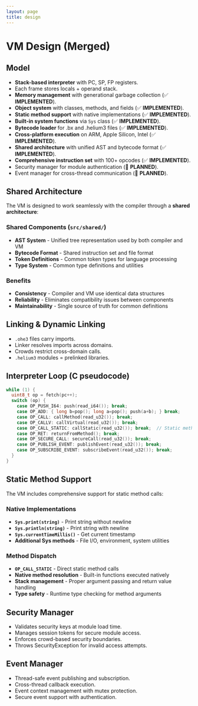 ```yaml
---
layout: page
title: design
---
```

# VM Design (Merged)

## Model
- **Stack-based interpreter** with PC, SP, FP registers.
- Each frame stores locals + operand stack.
- **Memory management** with generational garbage collection (✅ **IMPLEMENTED**).
- **Object system** with classes, methods, and fields (✅ **IMPLEMENTED**).
- **Static method support** with native implementations (✅ **IMPLEMENTED**).
- **Built-in system functions** via `Sys` class (✅ **IMPLEMENTED**).
- **Bytecode loader** for .bx and .helium3 files (✅ **IMPLEMENTED**).
- **Cross-platform execution** on ARM, Apple Silicon, Intel (✅ **IMPLEMENTED**).
- **Shared architecture** with unified AST and bytecode format (✅ **IMPLEMENTED**).
- **Comprehensive instruction set** with 100+ opcodes (✅ **IMPLEMENTED**).
- Security manager for module authentication (🔄 **PLANNED**).
- Event manager for cross-thread communication (🔄 **PLANNED**).

## Shared Architecture

The VM is designed to work seamlessly with the compiler through a **shared architecture**:

### **Shared Components** (`src/shared/`)
- **AST System** - Unified tree representation used by both compiler and VM
- **Bytecode Format** - Shared instruction set and file format
- **Token Definitions** - Common token types for language processing
- **Type System** - Common type definitions and utilities

### **Benefits**
- **Consistency** - Compiler and VM use identical data structures
- **Reliability** - Eliminates compatibility issues between components
- **Maintainability** - Single source of truth for common definitions

## Linking & Dynamic Linking
- `.ohe3` files carry imports.
- Linker resolves imports across domains.
- Crowds restrict cross-domain calls.
- `.helium3` modules = prelinked libraries.

## Interpreter Loop (C pseudocode)
```c
while (1) {
  uint8_t op = fetch(pc++);
  switch (op) {
    case OP_PUSH_I64: push(read_i64()); break;
    case OP_ADD: { long b=pop(); long a=pop(); push(a+b); } break;
    case OP_CALL: callMethod(read_u32()); break;
    case OP_CALLV: callVirtual(read_u32()); break;
    case OP_CALL_STATIC: callStatic(read_u32()); break;  // Static method calls
    case OP_RET: returnFromMethod(); break;
    case OP_SECURE_CALL: secureCall(read_u32()); break;
    case OP_PUBLISH_EVENT: publishEvent(read_u32()); break;
    case OP_SUBSCRIBE_EVENT: subscribeEvent(read_u32()); break;
  }
}
```

## Static Method Support

The VM includes comprehensive support for static method calls:

### **Native Implementations**
- **`Sys.print(string)`** - Print string without newline
- **`Sys.println(string)`** - Print string with newline  
- **`Sys.currentTimeMillis()`** - Get current timestamp
- **Additional Sys methods** - File I/O, environment, system utilities

### **Method Dispatch**
- **`OP_CALL_STATIC`** - Direct static method calls
- **Native method resolution** - Built-in functions executed natively
- **Stack management** - Proper argument passing and return value handling
- **Type safety** - Runtime type checking for method arguments

## Security Manager
- Validates security keys at module load time.
- Manages session tokens for secure module access.
- Enforces crowd-based security boundaries.
- Throws SecurityException for invalid access attempts.

## Event Manager
- Thread-safe event publishing and subscription.
- Cross-thread callback execution.
- Event context management with mutex protection.
- Secure event support with authentication.

